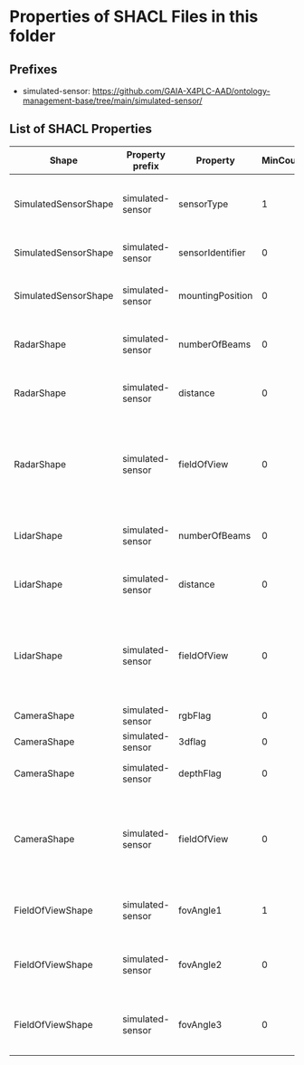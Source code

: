 # Properties of SHACL Files in this folder

## Prefixes

- simulated-sensor: <https://github.com/GAIA-X4PLC-AAD/ontology-management-base/tree/main/simulated-sensor/>

## List of SHACL Properties

| Shape | Property prefix | Property | MinCount | MaxCount | Description | Datatype/NodeKind | Filename |
| --- | --- | --- | --- | --- | --- | --- | --- |
| SimulatedSensorShape | simulated-sensor | sensorType | 1 | 1 | Perception and other relevant sensors for autonomous driving. |  | simulated-sensor_shacl.ttl |
| SimulatedSensorShape | simulated-sensor | sensorIdentifier | 0 | 1 | Name/Identifier of the sensor in the simulator. | <http://www.w3.org/2001/XMLSchema#string> | simulated-sensor_shacl.ttl |
| SimulatedSensorShape | simulated-sensor | mountingPosition | 0 | 1 | Possible mounting positions of the radar. | <http://www.w3.org/2001/XMLSchema#string> | simulated-sensor_shacl.ttl |
| RadarShape | simulated-sensor | numberOfBeams | 0 | 1 | Number of beams sent by the radar sensor. | <http://www.w3.org/2001/XMLSchema#integer> | simulated-sensor_shacl.ttl |
| RadarShape | simulated-sensor | distance | 0 | 1 | Covered distance or range in metres. | <http://www.w3.org/2001/XMLSchema#float> | simulated-sensor_shacl.ttl |
| RadarShape | simulated-sensor | fieldOfView | 0 | 1 | Field of view angles, supporting up to three values (e.g., horizontal, upper, and lower FoV). |  | simulated-sensor_shacl.ttl |
| LidarShape | simulated-sensor | numberOfBeams | 0 | 1 | Number of beams sent by the lidar sensor. | <http://www.w3.org/2001/XMLSchema#integer> | simulated-sensor_shacl.ttl |
| LidarShape | simulated-sensor | distance | 0 | 1 | Covered distance or range in metres. | <http://www.w3.org/2001/XMLSchema#float> | simulated-sensor_shacl.ttl |
| LidarShape | simulated-sensor | fieldOfView | 0 | 1 | Field of view angles, supporting up to three values (e.g., horizontal, upper, and lower FoV). |  | simulated-sensor_shacl.ttl |
| CameraShape | simulated-sensor | rgbFlag | 0 | 1 | If true, camera is RGB camera. | <http://www.w3.org/2001/XMLSchema#boolean> | simulated-sensor_shacl.ttl |
| CameraShape | simulated-sensor | 3dflag | 0 | 1 | If true, camera is 3D camera. | <http://www.w3.org/2001/XMLSchema#boolean> | simulated-sensor_shacl.ttl |
| CameraShape | simulated-sensor | depthFlag | 0 | 1 | If true, camera is depth camera. | <http://www.w3.org/2001/XMLSchema#boolean> | simulated-sensor_shacl.ttl |
| CameraShape | simulated-sensor | fieldOfView | 0 | 1 | Field of view angles, supporting up to three values (e.g., horizontal, upper, and lower FoV). |  | simulated-sensor_shacl.ttl |
| FieldOfViewShape | simulated-sensor | fovAngle1 | 1 | 1 | FoV angle 1 (mandatory if FoV attribute is used). | <http://www.w3.org/2001/XMLSchema#float> | simulated-sensor_shacl.ttl |
| FieldOfViewShape | simulated-sensor | fovAngle2 | 0 | 1 | FoV angle 2 (optional, depending on simulator and sensor type). | <http://www.w3.org/2001/XMLSchema#float> | simulated-sensor_shacl.ttl |
| FieldOfViewShape | simulated-sensor | fovAngle3 | 0 | 1 | FoV angle 3 (optional, depending on simulator and sensor type). | <http://www.w3.org/2001/XMLSchema#float> | simulated-sensor_shacl.ttl |
